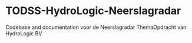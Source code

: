 # TODSS-HydroLogic-Neerslagradar
Codebase and documentation voor de Neerslagradar ThemaOpdracht van HydroLogic BV 
